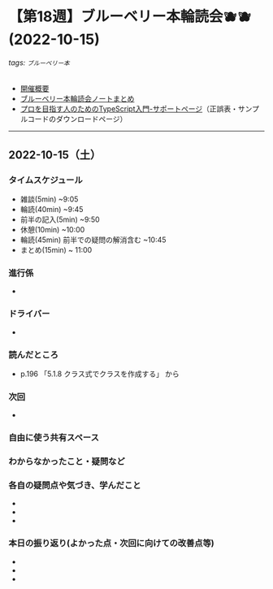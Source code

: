# 【第18週】ブルーベリー本輪読会🫐🫐<br />(2022-10-15)

###### tags: `ブルーベリー本`

- [開催概要](https://hackmd.io/1kCgi6_tSGukG0KZrqDLvA)
- [ブルーベリー本輪読会ノートまとめ](https://hackmd.io/Ih6bdReuR3eQpYkGaCx8pg)
- [プロを目指す人のためのTypeScript入門-サポートページ](https://gihyo.jp/book/2022/978-4-297-12747-3/support)（正誤表・サンプルコードのダウンロードページ）

---
## 2022-10-15（土）

### タイムスケジュール
- 雑談(5min) ~9:05
- 輪読(40min) ~9:45
- 前半の記入(5min) ~9:50
- 休憩(10min) ~10:00
- 輪読(45min) 前半での疑問の解消含む ~10:45
- まとめ(15min) ~ 11:00

### 進行係

- 

### ドライバー

- 

### 読んだところ

- p.196 「5.1.8 クラス式でクラスを作成する」 から

### 次回

- 

### 自由に使う共有スペース

### わからなかったこと・疑問など

### 各自の疑問点や気づき、学んだこと

-

-

-

### 本日の振り返り(よかった点・次回に向けての改善点等)

-

-

-
